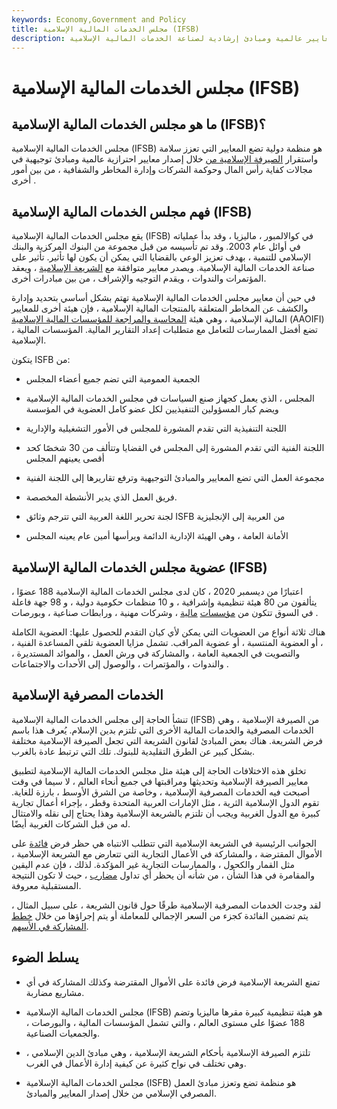 ```yaml
---
keywords: Economy,Government and Policy
title: مجلس الخدمات المالية الإسلامية (IFSB)
description: يضع مجلس الخدمات المالية الإسلامية معايير عالمية ومبادئ إرشادية لصناعة الخدمات المالية الإسلامية.
---
```


# مجلس الخدمات المالية الإسلامية (IFSB)
## ما هو مجلس الخدمات المالية الإسلامية (IFSB)؟

مجلس الخدمات المالية الإسلامية (IFSB) هو منظمة دولية تضع المعايير التي تعزز سلامة واستقرار [الصيرفة الإسلامية من](/islamicbanking) خلال إصدار معايير احترازية عالمية ومبادئ توجيهية في مجالات كفاية رأس المال وحوكمة الشركات وإدارة المخاطر والشفافية ، من بين أمور أخرى .

## فهم مجلس الخدمات المالية الإسلامية (IFSB)

يقع مجلس الخدمات المالية الإسلامية (IFSB) في كوالالمبور ، ماليزيا ، وقد بدأ عملياته في أوائل عام 2003. وقد تم تأسيسه من قبل مجموعة من البنوك المركزية والبنك الإسلامي للتنمية ، بهدف تعزيز الوعي بالقضايا التي يمكن أن يكون لها تأثير. تأثير على صناعة الخدمات المالية الإسلامية. ويصدر معايير متوافقة مع [الشريعة الإسلامية](/shariah) ، ويعقد المؤتمرات والندوات ، ويقدم التوجيه والإشراف ، من بين مبادرات أخرى.

في حين أن معايير مجلس الخدمات المالية الإسلامية تهتم بشكل أساسي بتحديد وإدارة والكشف عن المخاطر المتعلقة بالمنتجات المالية الإسلامية ، فإن هيئة أخرى للمعايير المالية الإسلامية ، وهي هيئة [المحاسبة والمراجعة للمؤسسات المالية الإسلامية](/aaoifi) (AAOIFI) ، تضع أفضل الممارسات للتعامل مع متطلبات إعداد التقارير المالية. المؤسسات المالية الإسلامية.

يتكون ISFB من:

- الجمعية العمومية التي تضم جميع أعضاء المجلس

- المجلس ، الذي يعمل كجهاز صنع السياسات في مجلس الخدمات المالية الإسلامية ويضم كبار المسؤولين التنفيذيين لكل عضو كامل العضوية في المؤسسة

- اللجنة التنفيذية التي تقدم المشورة للمجلس في الأمور التشغيلية والإدارية

- اللجنة الفنية التي تقدم المشورة إلى المجلس في القضايا وتتألف من 30 شخصًا كحد أقصى يعينهم المجلس

- مجموعة العمل التي تضع المعايير والمبادئ التوجيهية وترفع تقاريرها إلى اللجنة الفنية

- فريق العمل الذي يدير الأنشطة المخصصة.

- لجنة تحرير اللغة العربية التي تترجم وثائق ISFB من العربية إلى الإنجليزية

- الأمانة العامة ، وهي الهيئة الإدارية الدائمة ويرأسها أمين عام يعينه المجلس

## عضوية مجلس الخدمات المالية الإسلامية (IFSB)

اعتبارًا من ديسمبر 2020 ، كان لدى مجلس الخدمات المالية الإسلامية 188 عضوًا ، يتألفون من 80 هيئة تنظيمية وإشرافية ، و 10 منظمات حكومية دولية ، و 98 جهة فاعلة في السوق تتكون من [مؤسسات](/financialinstitution) [مالية](/financialinstitution) ، وشركات مهنية ، ورابطات صناعية ، وبورصات .

هناك ثلاثة أنواع من العضويات التي يمكن لأي كيان التقدم للحصول عليها: العضوية الكاملة ، أو العضوية المنتسبة ، أو عضوية المراقب. تشمل مزايا العضوية تلقي المساعدة الفنية ، والتصويت في الجمعية العامة ، والمشاركة في ورش العمل ، والموائد المستديرة ، والندوات ، والمؤتمرات ، والوصول إلى الأحداث والاجتماعات .

## الخدمات المصرفية الإسلامية

تنشأ الحاجة إلى مجلس الخدمات المالية الإسلامية (IFSB) من الصيرفة الإسلامية ، وهي الخدمات المصرفية والخدمات المالية الأخرى التي تلتزم بدين الإسلام. يُعرف هذا باسم فرض الشريعة. هناك بعض المبادئ لقانون الشريعة التي تجعل الصيرفة الإسلامية مختلفة بشكل كبير عن الطرق التقليدية للبنوك. تلك التي ترتبط عادة بالغرب.

تخلق هذه الاختلافات الحاجة إلى هيئة مثل مجلس الخدمات المالية الإسلامية لتطبيق معايير الصيرفة الإسلامية وتحديثها ومراقبتها في جميع أنحاء العالم ، لا سيما في وقت أصبحت فيه الخدمات المصرفية الإسلامية ، وخاصة من الشرق الأوسط ، بارزة للغاية. تقوم الدول الإسلامية الثرية ، مثل الإمارات العربية المتحدة وقطر ، بإجراء أعمال تجارية كبيرة مع الدول الغربية ويجب أن تلتزم بالشريعة الإسلامية وهذا يحتاج إلى نقله والامتثال له من قبل الشركات الغربية أيضًا.

الجوانب الرئيسية في الشريعة الإسلامية التي تتطلب الانتباه هي حظر فرض [فائدة](/usury) على الأموال المقترضة ، والمشاركة في الأعمال التجارية التي تتعارض مع الشريعة الإسلامية ، مثل القمار والكحول ، والممارسات التجارية غير المؤكدة. لذلك ، فإن عدم اليقين والمقامرة في هذا الشأن ، من شأنه أن يحظر أي تداول [مضارب](/speculation) ، حيث لا تكون النتيجة المستقبلية معروفة.

لقد وجدت الخدمات المصرفية الإسلامية طرقًا حول قانون الشريعة ، على سبيل المثال ، يتم تضمين الفائدة كجزء من السعر الإجمالي للمعاملة أو يتم إجراؤها من خلال [خطط المشاركة في الأسهم](/musharakah).

## يسلط الضوء

- تمنع الشريعة الإسلامية فرض فائدة على الأموال المقترضة وكذلك المشاركة في أي مشاريع مضاربة.

- مجلس الخدمات المالية الإسلامية (IFSB) هو هيئة تنظيمية كبيرة مقرها ماليزيا وتضم 188 عضوًا على مستوى العالم ، والتي تشمل المؤسسات المالية ، والبورصات ، والجمعيات الصناعية.

- تلتزم الصيرفة الإسلامية بأحكام الشريعة الإسلامية ، وهي مبادئ الدين الإسلامي ، وهي تختلف في نواح كثيرة عن كيفية إدارة الأعمال في الغرب.

- مجلس الخدمات المالية الإسلامية (ISFB) هو منظمة تضع وتعزز مبادئ العمل المصرفي الإسلامي من خلال إصدار المعايير والمبادئ.

